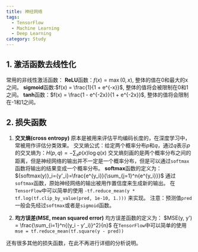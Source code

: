 ```yaml
---
title: 神经网络
tags: 
  - TensorFlow
  - Machine Learning
  - Deep Learning
category: Study
---
```


## 1. 激活函数去线性化
常用的非线性激活函数：
**ReLU**函数：$f(x) = \max(0, x)$, 整体的值在0和最大的x之间。
**sigmoid**函数:$f(x) = \frac{1}{1 + e^{-x}}$, 整体的值将会被限制在0和1之间。
**tanh**函数：$f(x) = \frac{1 - e^{-2x}}{1 + e^{-2x}}$, 整体的值将会限制在-1和1之间。

## 2. 损失函数
1.  **交叉熵(cross entropy)** 原本是被用来评估平均编码长度的，在深度学习中，常被用作评估分类效果。
    交叉熵公式：给定两个概率分布$p$和$q$，通过$q$表示$p$的交叉熵为：$H(p, q) = -\sum_xp(x)\log{q(x)}$
    交叉熵刻画的是两个概率分布之间的距离，但是神经网络的输出并不一定是一个概率分布，但是可以通过`softmax`函数将输出的结果变成一个概率分布。
    **softmax**函数的定义为： ${softmax(y)}_i={y'_i}=\frac{e^{y_i}}{\sum_{j=1}^n{e^{y_i}}}$
    通过`softmax`函数，原始神经网络的输出被用作置信度来生成新的输出。
    在`TensorFlow`中可以简单的使用 `-tf.reduce_mean(y * tf.log(tf.clip_by_value(pred, 1e-10, 1.)))` 来实现。
    注意：预测值`pred`一般会先经过`softmax`或者是`sigmoid`函数。

2.  **均方误差(MSE, mean squared error)** 
    均方误差函数的定义为： $MSE(y, y') = \frac{\sum_{i=1}^n{(y_i - y'_i)}^2}{n}$
    在`TensorFlow`中可以简单的使用 `mse = tf.reduce_mean(tf.square(y - pred))`

还有很多其他的损失函数，在此不再进行详细的分析说明。

